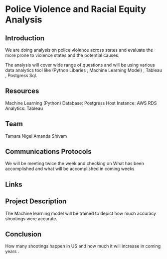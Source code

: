 # Police Violence and Racial Equity Analysis

## Introduction 

We are doing analysis on police violence across states and evaluate the more prone to violence states and the potential causes.

The analysis will cover wide range of questions and will be using various data analytics tool like (Python Libaries , Machine Learning Model) , Tableau , Postgress Sql.

## Resources 
Machine Learning (Python)
Database: Postgress
Host Instance: AWS RDS
Analytics: Tableau
## Team 
Tamara 
Nigel
Amanda
Shivam

## Communications Protocols 
We will be meeting twice the week and checking on What has been accomplished and what will be accomplished in coming weeks

## Links 

## Project Description 
The Machine learning model will be trained to depict how much accuracy shootings were accurate.

## Conclusion 
How many shootings happen in US and how much it will increase in coming years .
